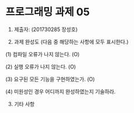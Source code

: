 ﻿# 프로그래밍 과제 05

1. 제출자:   (201730285 장성호)

2. 과제 완성도 (다음 중 해당하는 사항에 모두 표시한다.)

(1) 컴파일 오류가 나지 않는다. (O)

(2) 실행 오류가 나지 않는다. (O)

(3) 요구된 모든 기능을 구현하였는가. (O)

(4) 미원성인 경우 어디까지 완성하였는지 기술하라.

3. 기타 사항 

